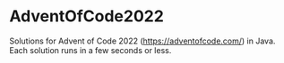 # AdventOfCode2022

Solutions for Advent of Code 2022 (https://adventofcode.com/) in Java.
Each solution runs in a few seconds or less.
